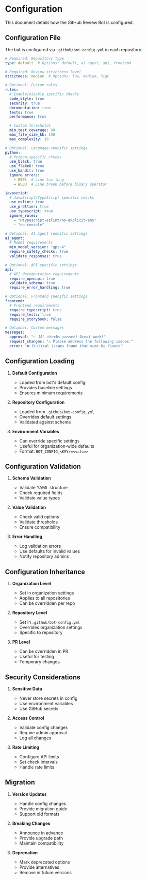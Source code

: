 # Configuration

This document details how the GitHub Review Bot is configured.

## Configuration File

The bot is configured via `.github/bot-config.yml` in each repository:

```yaml
# Required: Repository type
type: default  # Options: default, ai_agent, api, frontend

# Required: Review strictness level
strictness: medium  # Options: low, medium, high

# Optional: Custom rules
rules:
  # Enable/disable specific checks
  code_style: true
  security: true
  documentation: true
  tests: true
  performance: true

  # Custom thresholds
  min_test_coverage: 80
  max_file_size_kb: 100
  max_complexity: 10

# Optional: Language-specific settings
python:
  # Python-specific checks
  use_black: true
  use_flake8: true
  use_bandit: true
  ignore_errors:
    - E501  # Line too long
    - W503  # Line break before binary operator

javascript:
  # JavaScript/TypeScript specific checks
  use_eslint: true
  use_prettier: true
  use_typescript: true
  ignore_rules:
    - "@typescript-eslint/no-explicit-any"
    - "no-console"

# Optional: AI Agent specific settings
ai_agent:
  # Model requirements
  min_model_version: "gpt-4"
  require_safety_checks: true
  validate_responses: true

# Optional: API specific settings
api:
  # API documentation requirements
  require_openapi: true
  validate_schema: true
  require_error_handling: true

# Optional: Frontend specific settings
frontend:
  # Frontend requirements
  require_typescript: true
  require_tests: true
  require_storybook: false

# Optional: Custom messages
messages:
  approval: "✅ All checks passed! Great work!"
  request_changes: "⚠️ Please address the following issues:"
  error: "❌ Critical issues found that must be fixed:"
```

## Configuration Loading

1. **Default Configuration**
   - Loaded from bot's default config
   - Provides baseline settings
   - Ensures minimum requirements

2. **Repository Configuration**
   - Loaded from `.github/bot-config.yml`
   - Overrides default settings
   - Validated against schema

3. **Environment Variables**
   - Can override specific settings
   - Useful for organization-wide defaults
   - Format: `BOT_CONFIG_<KEY>=<value>`

## Configuration Validation

1. **Schema Validation**
   - Validate YAML structure
   - Check required fields
   - Validate value types

2. **Value Validation**
   - Check valid options
   - Validate thresholds
   - Ensure compatibility

3. **Error Handling**
   - Log validation errors
   - Use defaults for invalid values
   - Notify repository admins

## Configuration Inheritance

1. **Organization Level**
   - Set in organization settings
   - Applies to all repositories
   - Can be overridden per repo

2. **Repository Level**
   - Set in `.github/bot-config.yml`
   - Overrides organization settings
   - Specific to repository

3. **PR Level**
   - Can be overridden in PR
   - Useful for testing
   - Temporary changes

## Security Considerations

1. **Sensitive Data**
   - Never store secrets in config
   - Use environment variables
   - Use GitHub secrets

2. **Access Control**
   - Validate config changes
   - Require admin approval
   - Log all changes

3. **Rate Limiting**
   - Configure API limits
   - Set check intervals
   - Handle rate limits

## Migration

1. **Version Updates**
   - Handle config changes
   - Provide migration guide
   - Support old formats

2. **Breaking Changes**
   - Announce in advance
   - Provide upgrade path
   - Maintain compatibility

3. **Deprecation**
   - Mark deprecated options
   - Provide alternatives
   - Remove in future versions 